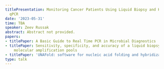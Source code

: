 ```yaml
---
titlePresentation: Monitoring Cancer Patients Using Liquid Biopsy and High-Multiplex
  qPCR
date: '2023-05-31'
time: TBA
speaker: Zeev Russak
abstract: Abstract not provided.
papers:
- titlePaper: A Basic Guide to Real Time PCR in Microbial Diagnostics
- titlePaper: Sensitivity, specificity, and accuracy of a liquid biopsy approach utilizing
    molecular amplification pools
- titlePaper: 'UNAFold: software for nucleic acid folding and hybridization'
type: talk
---
```

